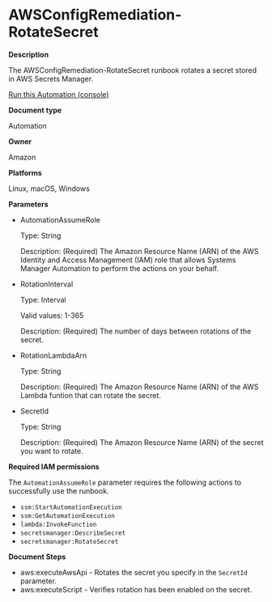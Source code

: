 # AWSConfigRemediation\-RotateSecret<a name="automation-aws-rotate-secret"></a>

**Description**

The AWSConfigRemediation\-RotateSecret runbook rotates a secret stored in AWS Secrets Manager\.

[Run this Automation \(console\)](https://console.aws.amazon.com/systems-manager/automation/execute/AWSConfigRemediation-RotateSecret)

**Document type**

Automation

**Owner**

Amazon

**Platforms**

Linux, macOS, Windows

**Parameters**
+ AutomationAssumeRole

  Type: String

  Description: \(Required\) The Amazon Resource Name \(ARN\) of the AWS Identity and Access Management \(IAM\) role that allows Systems Manager Automation to perform the actions on your behalf\.
+ RotationInterval

  Type: Interval

  Valid values: 1\-365

  Description: \(Required\) The number of days between rotations of the secret\.
+ RotationLambdaArn

  Type: String

  Description: \(Required\) The Amazon Resource Name \(ARN\) of the AWS Lambda funtion that can rotate the secret\.
+ SecretId

  Type: String

  Description: \(Required\) The Amazon Resource Name \(ARN\) of the secret you want to rotate\.

**Required IAM permissions**

The `AutomationAssumeRole` parameter requires the following actions to successfully use the runbook\.
+ `ssm:StartAutomationExecution`
+ `ssm:GetAutomationExecution`
+ `lambda:InvokeFunction`
+ `secretsmanager:DescribeSecret`
+ `secretsmanager:RotateSecret`

**Document Steps**
+ aws:executeAwsApi \- Rotates the secret you specify in the `SecretId` parameter\.
+ aws:executeScript \- Verifies rotation has been enabled on the secret\.